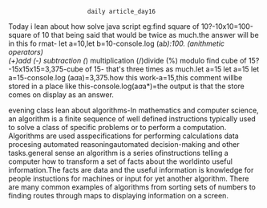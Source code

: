                           daily article_day16
Today i lean about how solve java script eg:find square of 10?-10x10=100-square  of 10 that being said that would be twice as much.the answer will be in this fo rmat- let a=10,let b=10-console.log (a*b):100.
(anithmetic operators)                
 (+)add
 (-) subtraction
 (*) multiplication
 (/)divide
 (%) modulo
find cube of 15? -15x15x15=3,375-cube of 15- that's three times as much.let a=15
let a=15 let a=15-console.log (a*a*a)=3,375.how this work-a=15,this comment willbe stored in a place like this-console.log(a*a*a*)=the output is that the store comes on display as an answer. 

evening class lean about algorithms-In mathematics and computer science, an algorithm is a finite sequence of well defined instructions typically used to solve a class of specific problems or to perform a computation. Algorithms are used asspecifications for performing calculations data procesing automated reasoningautomated decision-making and other tasks.general sense an algorithm is a series ofinstructions telling a computer how to transform a set of facts about the worldinto useful information.The facts are data and the useful information is knowledge for people instuctions for machines or input for yet another algorithm. There are many common examples of algorithms from sorting sets of numbers to finding routes through maps to displaying information on a screen.
